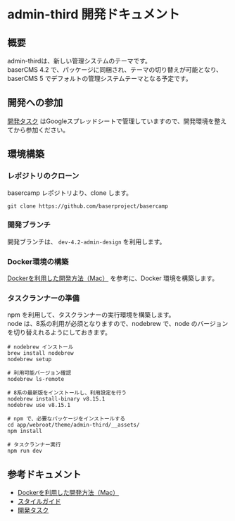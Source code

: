 # admin-third 開発ドキュメント

## 概要
admin-thirdは、新しい管理システムのテーマです。  
baserCMS 4.2 で、パッケージに同梱され、テーマの切り替えが可能となり、 baserCMS 5 でデフォルトの管理システムテーマとなる予定です。

## 開発への参加
[開発タスク](https://docs.google.com/spreadsheets/d/1LqDuPntPkR-2XHKR1B42vrXQhJz02UHzaURvaPCbgj8/edit#gid=0) はGoogleスプレッドシートで管理していますので、開発環境を整えてから参加ください。

## 環境構築

### レポジトリのクローン
basercamp レポジトリより、clone します。
```$xslt
git clone https://github.com/baserproject/basercamp
```

### 開発ブランチ
開発ブランチは、 `dev-4.2-admin-design` を利用します。

### Docker環境の構築

[Dockerを利用した開発方法（Mac）](https://github.com/baserproject/basercamp/blob/dev-4.2-admin-design/docker/README.md) を参考に、Docker 環境を構築します。

### タスクランナーの準備
npm を利用して、タスクランナーの実行環境を構築します。  
node は、8系の利用が必須となりますので、nodebrew で、node のバージョンを切り替えれるようにしておきます。

```$xslt
# nodebrew インストール
brew install nodebrew
nodebrew setup

# 利用可能バージョン確認
nodebrew ls-remote

# 8系の最新版をインストールし、利用設定を行う
nodebrew install-binary v8.15.1
nodebrew use v8.15.1

# npm で、必要なパッケージをインストールする
cd app/webroot/theme/admin-third/__assets/
npm install

# タスクランナー実行
npm run dev
```

## 参考ドキュメント

- [Dockerを利用した開発方法（Mac）](https://github.com/baserproject/basercamp/blob/dev-4.2-admin-design/docker/README.md)
- [スタイルガイド](http://localhost/guide.html)
- [開発タスク](https://docs.google.com/spreadsheets/d/1LqDuPntPkR-2XHKR1B42vrXQhJz02UHzaURvaPCbgj8/edit#gid=0)
  
  
  
  
  
  
